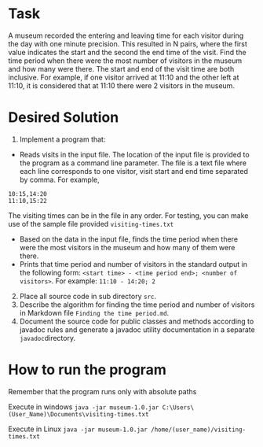 # Task

A museum recorded the entering and leaving time for each visitor during the day with one minute precision. This resulted in N pairs, where the first value indicates the start and the second the end time of the visit. Find the time period when there were the most number of visitors in the museum and how many were there. The start and end of the visit time are both inclusive. For example, if one visitor arrived at 11:10 and the other left at 11:10, it is considered that at 11:10 there were 2 visitors in the museum.

# Desired Solution
 
1. Implement a program that:
  - Reads visits in the input file. The location of the input file is provided to the program as a command line parameter. The file is a text file where each line corresponds to one visitor, visit start and end time separated by comma. For example,
  ```
  10:15,14:20
  11:10,15:22
  ```
  The visiting times can be in the file in any order. For testing, you can make use of the sample file provided `visiting-times.txt`
  - Based on the data in the input file, finds the time period when there were the most visitors in the museum and how many of them were there. 
  - Prints that time period and number of visitors in the standard output in the following form: `<start time> - <time period end>; <number of visitors>`. For example: `11:10 - 14:20; 2`
2. Place all source code in sub directory `src`.
3. Describe the algorithm for finding the time period and number of visitors in Markdown file `Finding the time period.md`.
4. Document the source code for public classes and methods according to javadoc rules and generate a javadoc utility documentation in a separate `javadoc`directory.



# How to run the program
Remember that the program runs only with absolute paths


Execute in windows
`java -jar museum-1.0.jar C:\Users\(User_Name)\Documents\visiting-times.txt`

Execute in Linux
`java -jar museum-1.0.jar /home/(user_name)/visiting-times.txt`